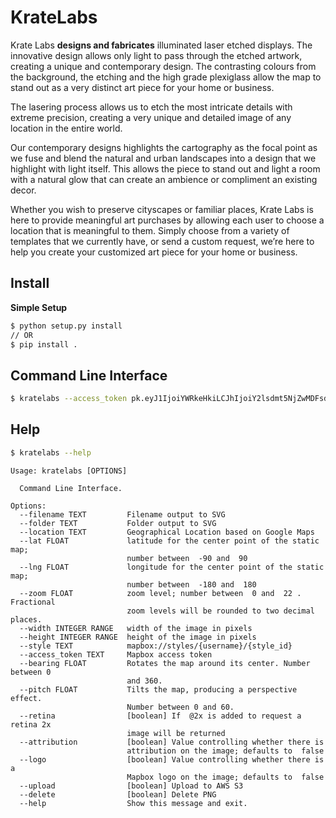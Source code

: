 # KrateLabs

Krate Labs **designs and fabricates** illuminated laser etched displays. The innovative design allows only light to pass through the etched artwork, creating a unique and contemporary design. The contrasting colours from the background, the etching and the high grade plexiglass allow the map to stand out as a very distinct art piece for your home or business.

The lasering process allows us to etch the most intricate details with extreme precision, creating a very unique and detailed image of any location in the entire world.

Our contemporary designs highlights the cartography as the focal point as we fuse and blend the natural and urban landscapes into a design that we highlight with light itself. This allows the piece to stand out and light a room with a natural glow that can create an ambience or compliment an existing decor.

Whether you wish to preserve cityscapes or familiar places, Krate Labs is here to provide meaningful art purchases by allowing each user to choose a location that is meaningful to them. Simply choose from a variety of templates that we currently have, or send a custom request, we’re here to help you create your customized art piece for your home or business.

## Install

**Simple Setup**

```bash
$ python setup.py install 
// OR
$ pip install .
```

## Command Line Interface

```bash
$ kratelabs --access_token pk.eyJ1IjoiYWRkeHkiLCJhIjoiY2lsdmt5NjZwMDFsdXZka3NzaGVrZDZtdCJ9.ZUE-LebQgHaBduVwL68IoQ --filename ./uploads/products/57a39687648dc5e755b80756/57a39687648dc5e755b80756-full --lat 43.6501 --lng -79.3822 --zoom 12 --style mapbox://styles/addxy/ciq40e6zx0010bkmbbo513b6s
```

## Help

```bash
$ kratelabs --help
```

```
Usage: kratelabs [OPTIONS]

  Command Line Interface.

Options:
  --filename TEXT         Filename output to SVG
  --folder TEXT           Folder output to SVG
  --location TEXT         Geographical Location based on Google Maps
  --lat FLOAT             latitude for the center point of the static map;
                          number between  -90 and  90
  --lng FLOAT             longitude for the center point of the static map;
                          number between  -180 and  180
  --zoom FLOAT            zoom level; number between  0 and  22 . Fractional
                          zoom levels will be rounded to two decimal places.
  --width INTEGER RANGE   width of the image in pixels
  --height INTEGER RANGE  height of the image in pixels
  --style TEXT            mapbox://styles/{username}/{style_id}
  --access_token TEXT     Mapbox access token
  --bearing FLOAT         Rotates the map around its center. Number between 0
                          and 360.
  --pitch FLOAT           Tilts the map, producing a perspective effect.
                          Number between 0 and 60.
  --retina                [boolean] If  @2x is added to request a retina 2x
                          image will be returned
  --attribution           [boolean] Value controlling whether there is
                          attribution on the image; defaults to  false
  --logo                  [boolean] Value controlling whether there is a
                          Mapbox logo on the image; defaults to  false
  --upload                [boolean] Upload to AWS S3
  --delete                [boolean] Delete PNG
  --help                  Show this message and exit.
```
